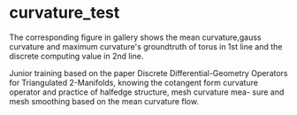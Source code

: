 # curvature_test
The corresponding figure in gallery shows the mean curvature,gauss curvature 
and maximum curvature's groundtruth of torus in 1st line and the discrete 
computing value in 2nd line. 

Junior training based on the paper Discrete Differential-Geometry Operators 
for Triangulated 2-Manifolds, knowing the cotangent form curvature operator 
and practice of halfedge structure, mesh curvature mea- sure and mesh smoothing
based on the mean curvature flow.
